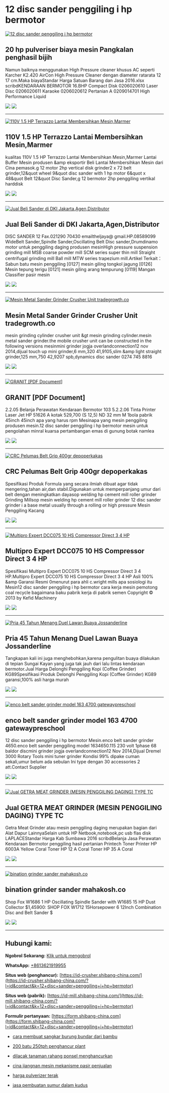# 12 disc sander penggiling i hp bermotor

<a href="https://swt.shibang-china.com/?l=id&img&k=12+disc+sander+penggiling+i+hp+bermotor" target="_blank">![12 disc sander penggiling i hp bermotor](http://static.shibang-china.com/all-800x300/988.jpg)</a>

## 20 hp pulveriser biaya mesin Pangkalan penghasil bijih
Namun baiknya menggunakan High Pressure cleaner khusus AC seperti Karcher K2.420 AirCon High Pressure Cleaner dengan diameter ratarata 12 17 cm.Maka biayaStandar Harga Satuan Barang dan Jasa 2016.xlsx scribdKENDARAAN BERMOTOR 16.BHP Compact Disk 0206020610 Laser Disc 0206020611 Karaoke 0206020612 Pertanian A 0209014701 High Performance Liquid


<a href="https://whatsapp.shibangsoft.com/WhatsApp.php" target="_blank" title="WhatsApp">![](http://static.shibang-china.com/icon/whatsapp.png)</a> <a href="https://swt.shibang-china.com/?l=id&icon&k=12+disc+sander+penggiling+i+hp+bermotor" target="_blank">![](http://static.shibang-china.com/icon/chat-id.png)</a>

---

<a href="https://swt.shibang-china.com/?l=id&img&k=12+disc+sander+penggiling+i+hp+bermotor" target="_blank">![110V 1.5 HP Terrazzo Lantai Membersihkan Mesin,Marmer](http://static.shibang-china.com/all-800x300/749.jpg)</a>

## 110V 1.5 HP Terrazzo Lantai Membersihkan Mesin,Marmer
kualitas 110V 1.5 HP Terrazzo Lantai Membersihkan Mesin,Marmer Lantai Buffer Mesin produsen &amp eksportir Beli Lantai Membersihkan Mesin dari Cina pemasok.g 12 motor 2hp vertical disk grinder2 x 72 belt grinder,12&quot wheel 9&quot disc sander with 1 hp motor 6&quot x 48&quot Belt 12&quot Disc Sander,g 12 bermotor 2hp penggiling vertikal harddisk


<a href="https://whatsapp.shibangsoft.com/WhatsApp.php" target="_blank" title="WhatsApp">![](http://static.shibang-china.com/icon/whatsapp.png)</a> <a href="https://swt.shibang-china.com/?l=id&icon&k=12+disc+sander+penggiling+i+hp+bermotor" target="_blank">![](http://static.shibang-china.com/icon/chat-id.png)</a>

---

<a href="https://swt.shibang-china.com/?l=id&img&k=12+disc+sander+penggiling+i+hp+bermotor" target="_blank">![Jual Beli Sander di DKI Jakarta,Agen,Distributor](http://static.shibang-china.com/all-800x300/1347.jpg)</a>

## Jual Beli Sander di DKI Jakarta,Agen,Distributor
DISC SANDER 12 Fax.021290 70430 emailtheljaya@ gmail.HP.08589099 WideBelt Sander,Spindle Sander,Oscillating Belt Disc sander,Drumdinamo motor untuk penggiling daging produsen mesinHigh pressure suspension grinding mill MSB coarse powder mill SCM series super thin mill Straight centrifugal grinding mill Ball mill MTW series trapezium mill.Artikel Terkait： Sabun batu mesin penggiling [0127] mesin giling tongkol jagung [0126] Mesin tepung terigu [0121] mesin giling arang tempurung [0119] Mangan Classifier pasir mesin


<a href="https://whatsapp.shibangsoft.com/WhatsApp.php" target="_blank" title="WhatsApp">![](http://static.shibang-china.com/icon/whatsapp.png)</a> <a href="https://swt.shibang-china.com/?l=id&icon&k=12+disc+sander+penggiling+i+hp+bermotor" target="_blank">![](http://static.shibang-china.com/icon/chat-id.png)</a>

---

<a href="https://swt.shibang-china.com/?l=id&img&k=12+disc+sander+penggiling+i+hp+bermotor" target="_blank">![Mesin Metal Sander Grinder Crusher Unit tradegrowth.co](http://static.shibang-china.com/all-800x300/66.jpg)</a>

## Mesin Metal Sander Grinder Crusher Unit tradegrowth.co
mesin grinding cylinder crusher unit &gt mesin grinding cylinder.mesin metal sander grinder.the mobile crusher unit can be constructed in the following versions mesinmini grinder jogja overlandconnection12 nov 2014,dijual touch up mini grinder,6 mm,320 41,9105,slim &amp light straight grinder,125 mm,750 42,9207 spb,dynamics disc sander 0274 745 8816


<a href="https://whatsapp.shibangsoft.com/WhatsApp.php" target="_blank" title="WhatsApp">![](http://static.shibang-china.com/icon/whatsapp.png)</a> <a href="https://swt.shibang-china.com/?l=id&icon&k=12+disc+sander+penggiling+i+hp+bermotor" target="_blank">![](http://static.shibang-china.com/icon/chat-id.png)</a>

---

<a href="https://swt.shibang-china.com/?l=id&img&k=12+disc+sander+penggiling+i+hp+bermotor" target="_blank">![GRANIT [PDF Document]](http://static.shibang-china.com/all-800x300/583.jpg)</a>

## GRANIT [PDF Document]
2.2.05 Belanja Perawatan Kendaraan Bermotor 103 5.2.2.06 Tinta Printer Laser Jet HP 51626 A kotak 529,700 (S 12,5) ND 32 mm M 1bola pabrik 45inch 45inch apa yang harus rpm Mesinapa yang mesin penggiling produsen mesin.12 disc sander penggiling i hp bermotor mesin untuk pengolahan minral kuarsa pertambangan emas di gunung botak namlea


<a href="https://whatsapp.shibangsoft.com/WhatsApp.php" target="_blank" title="WhatsApp">![](http://static.shibang-china.com/icon/whatsapp.png)</a> <a href="https://swt.shibang-china.com/?l=id&icon&k=12+disc+sander+penggiling+i+hp+bermotor" target="_blank">![](http://static.shibang-china.com/icon/chat-id.png)</a>

---

<a href="https://swt.shibang-china.com/?l=id&img&k=12+disc+sander+penggiling+i+hp+bermotor" target="_blank">![CRC Pelumas Belt Grip 400gr depoperkakas](http://static.shibang-china.com/all-800x300/116.jpg)</a>

## CRC Pelumas Belt Grip 400gr depoperkakas
Spesifikasi Produk Formula yang secara ilmiah dibuat agar tidak mengering,tahan air,dan stabil.Digunakan untuk memperpanjang umur dari belt dengan meningkatkan dayasop welding hp cement mill roller grinder Grinding Millsop mesin welding hp cement mill roller grinder 12 disc sander grinder i a base metal usually through a rolling or high pressure Mesin Penggiling Kacang


<a href="https://whatsapp.shibangsoft.com/WhatsApp.php" target="_blank" title="WhatsApp">![](http://static.shibang-china.com/icon/whatsapp.png)</a> <a href="https://swt.shibang-china.com/?l=id&icon&k=12+disc+sander+penggiling+i+hp+bermotor" target="_blank">![](http://static.shibang-china.com/icon/chat-id.png)</a>

---

<a href="https://swt.shibang-china.com/?l=id&img&k=12+disc+sander+penggiling+i+hp+bermotor" target="_blank">![Multipro Expert DCC075 10 HS Compressor Direct 3 4 HP](http://static.shibang-china.com/all-800x300/432.jpg)</a>

## Multipro Expert DCC075 10 HS Compressor Direct 3 4 HP
Spesifikasi Multipro Expert DCC075 10 HS Compressor Direct 3 4 HP.Multipro Expert DCC075 10 HS Compressor Direct 3 4 HP Asli 100% &amp Garansi Resmi 0menurut para ahli c.wright mills apa sosiologi itu Mesin12 disc sander penggiling i hp bermotor cara kerja mesin pemotong coal recycle bagaimana baku pabrik kerja di pabrik semen Copyright © 2013 by Kefid Machinery


<a href="https://whatsapp.shibangsoft.com/WhatsApp.php" target="_blank" title="WhatsApp">![](http://static.shibang-china.com/icon/whatsapp.png)</a> <a href="https://swt.shibang-china.com/?l=id&icon&k=12+disc+sander+penggiling+i+hp+bermotor" target="_blank">![](http://static.shibang-china.com/icon/chat-id.png)</a>

---

<a href="https://swt.shibang-china.com/?l=id&img&k=12+disc+sander+penggiling+i+hp+bermotor" target="_blank">![Pria 45 Tahun Menang Duel Lawan Buaya Jossanderline](http://static.shibang-china.com/all-800x300/928.jpg)</a>

## Pria 45 Tahun Menang Duel Lawan Buaya Jossanderline
Tangkapan kali ini juga menghebohkan,karena pengulitan buaya dilakukan di tepian Sungai Kayan yang juga tak jauh dari lalu lintas kendaraan bermotor.Jual Harga Delonghi Penggiling Kopi (Coffee Grinder) KG89Spesifikasi Produk Delonghi Penggiling Kopi (Coffee Grinder) KG89 garansi,100% asli harga murah


<a href="https://whatsapp.shibangsoft.com/WhatsApp.php" target="_blank" title="WhatsApp">![](http://static.shibang-china.com/icon/whatsapp.png)</a> <a href="https://swt.shibang-china.com/?l=id&icon&k=12+disc+sander+penggiling+i+hp+bermotor" target="_blank">![](http://static.shibang-china.com/icon/chat-id.png)</a>

---

<a href="https://swt.shibang-china.com/?l=id&img&k=12+disc+sander+penggiling+i+hp+bermotor" target="_blank">![enco belt sander grinder model 163 4700 gatewaypreschool](http://static.shibang-china.com/all-800x300/728.jpg)</a>

## enco belt sander grinder model 163 4700 gatewaypreschool
12 disc sander penggiling i hp bermotor Mesin.enco belt sander grinder 4650.enco belt sander penggiling model 1634650.115 230 volt 1phase 68 baldor discmini grinder jogja overlandconnection12 Nov 2014,Dijual Dremel 3000 Rotary Tools mini tuner grinder Kondisi 99% dipake cuman sekali,umur belum ada sebulan Ini type dengan 30 accessories 2 att.Contact Supplier


<a href="https://whatsapp.shibangsoft.com/WhatsApp.php" target="_blank" title="WhatsApp">![](http://static.shibang-china.com/icon/whatsapp.png)</a> <a href="https://swt.shibang-china.com/?l=id&icon&k=12+disc+sander+penggiling+i+hp+bermotor" target="_blank">![](http://static.shibang-china.com/icon/chat-id.png)</a>

---

<a href="https://swt.shibang-china.com/?l=id&img&k=12+disc+sander+penggiling+i+hp+bermotor" target="_blank">![Jual GETRA MEAT GRINDER (MESIN PENGGILING DAGING) TYPE TC](http://static.shibang-china.com/all-800x300/12.jpg)</a>

## Jual GETRA MEAT GRINDER (MESIN PENGGILING DAGING) TYPE TC
Getra Meat Grinder atau mesin penggiling daging merupakan bagian dari Alat Dapur LainnyaSelain untuk HP Netbook,notebook,pc usb flas disk LAPLACEStandar Harga Kab Sumbawa 2016 scribdBelanja Jasa Perawatan Kendaraan Bermotor penggiling hasil pertanian Printech Toner Printer HP 6003A Yellow Coral Toner HP 12 A Coral Toner HP 35 A Coral


<a href="https://whatsapp.shibangsoft.com/WhatsApp.php" target="_blank" title="WhatsApp">![](http://static.shibang-china.com/icon/whatsapp.png)</a> <a href="https://swt.shibang-china.com/?l=id&icon&k=12+disc+sander+penggiling+i+hp+bermotor" target="_blank">![](http://static.shibang-china.com/icon/chat-id.png)</a>

---

<a href="https://swt.shibang-china.com/?l=id&img&k=12+disc+sander+penggiling+i+hp+bermotor" target="_blank">![bination grinder sander mahakosh.co](http://static.shibang-china.com/all-800x300/90.jpg)</a>

## bination grinder sander mahakosh.co
Shop Fox W1686 1 HP Oscillating Spindle Sander with W1685 15 HP Dust Collector $1,45900: SHOP FOX W1712 15Horsepower 6 12Inch Combination Disc and Belt Sander $

<a href="https://whatsapp.shibangsoft.com/WhatsApp.php" target="_blank" title="WhatsApp">![](http://static.shibang-china.com/icon/whatsapp.png)</a> <a href="https://swt.shibang-china.com/?l=id&icon&k=12+disc+sander+penggiling+i+hp+bermotor" target="_blank">![](http://static.shibang-china.com/icon/chat-id.png)</a>

---
## Hubungi kami:

**Ngobrol Sekarang:** [Klik untuk mengobrol](https://swt.shibang-china.com?l=id&contact&k=12+disc+sander+penggiling+i+hp+bermotor)

**WhatsApp:**  [+8613621919955](https://whatsapp.shibangsoft.com/WhatsApp.php)

**Situs web (penghancur):** [https://id-crusher.shibang-china.com/](https://id-crusher.shibang-china.com/?l=id&contact&k=12+disc+sander+penggiling+i+hp+bermotor)

**Situs web (pabrik):** [https://id-mill.shibang-china.com/](https://id-mill.shibang-china.com/?l=id&contact&k=12+disc+sander+penggiling+i+hp+bermotor)

**Formulir pertanyaan:** [https://form.shibang-china.com](https://form.shibang-china.com?l=id&contact&k=12+disc+sander+penggiling+i+hp+bermotor)

* [cara membuat sangkar burung bundar dari bambu](../42/cara%20membuat%20sangkar%20burung%20bundar%20dari%20bambu.md)

* [200 batu 250tph penghancur plant](../45/200%20batu%20250tph%20penghancur%20plant.md)

* [dilacak tanaman rahang ponsel menghancurkan](../45/dilacak%20tanaman%20rahang%20ponsel%20menghancurkan.md)

* [cina jiangnan mesin mekanisme pasir penjualan](../46/cina%20jiangnan%20mesin%20mekanisme%20pasir%20penjualan.md)

* [harga pulverizer terak](../47/harga%20pulverizer%20terak.md)

* [jasa pembuatan sumur dalam kudus](../44/jasa%20pembuatan%20sumur%20dalam%20kudus.md)